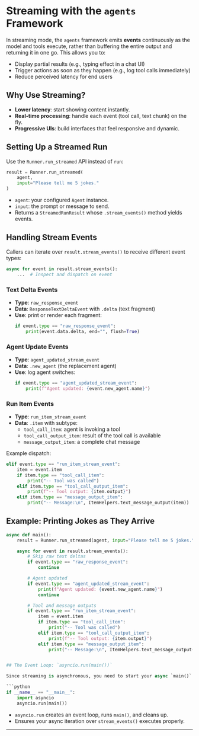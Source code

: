 # Streaming with the `agents` Framework

In streaming mode, the `agents` framework emits **events** continuously as the model and tools execute, rather than buffering the entire output and returning it in one go. This allows you to:

- Display partial results (e.g., typing effect in a chat UI)
- Trigger actions as soon as they happen (e.g., log tool calls immediately)
- Reduce perceived latency for end users


## Why Use Streaming?

- **Lower latency**: start showing content instantly.
- **Real-time processing**: handle each event (tool call, text chunk) on the fly.
- **Progressive UIs**: build interfaces that feel responsive and dynamic.


## Setting Up a Streamed Run

Use the `Runner.run_streamed` API instead of `run`:

```python
result = Runner.run_streamed(
    agent,
    input="Please tell me 5 jokes."
)
```

- `agent`: your configured `Agent` instance.
- `input`: the prompt or message to send.
- Returns a `StreamedRunResult` whose `.stream_events()` method yields events.


## Handling Stream Events

Callers can iterate over `result.stream_events()` to receive different event types:

```python
async for event in result.stream_events():
    ...  # Inspect and dispatch on event
```

### Text Delta Events

- **Type**: `raw_response_event`
- **Data**: `ResponseTextDeltaEvent` with `.delta` (text fragment)
- **Use**: print or render each fragment:
  ```python
  if event.type == "raw_response_event":
      print(event.data.delta, end="", flush=True)
  ```

### Agent Update Events

- **Type**: `agent_updated_stream_event`
- **Data**: `.new_agent` (the replacement agent)
- **Use**: log agent switches:
  ```python
  if event.type == "agent_updated_stream_event":
      print(f"Agent updated: {event.new_agent.name}")
  ```

### Run Item Events

- **Type**: `run_item_stream_event`
- **Data**: `.item` with subtype:
  - `tool_call_item`: agent is invoking a tool
  - `tool_call_output_item`: result of the tool call is available
  - `message_output_item`: a complete chat message

Example dispatch:

```python
elif event.type == "run_item_stream_event":
    item = event.item
    if item.type == "tool_call_item":
        print("-- Tool was called")
    elif item.type == "tool_call_output_item":
        print(f"-- Tool output: {item.output}")
    elif item.type == "message_output_item":
        print("-- Message:\n", ItemHelpers.text_message_output(item))
```  


## Example: Printing Jokes as They Arrive

```python
async def main():
    result = Runner.run_streamed(agent, input="Please tell me 5 jokes.")

    async for event in result.stream_events():
        # Skip raw text deltas
        if event.type == "raw_response_event":
            continue

        # Agent updated
        if event.type == "agent_updated_stream_event":
            print(f"Agent updated: {event.new_agent.name}")
            continue

        # Tool and message outputs
        if event.type == "run_item_stream_event":
            item = event.item
            if item.type == "tool_call_item":
                print("-- Tool was called")
            elif item.type == "tool_call_output_item":
                print(f"-- Tool output: {item.output}")
            elif item.type == "message_output_item":
                print("-- Message:\n", ItemHelpers.text_message_output(item))


## The Event Loop: `asyncio.run(main())`

Since streaming is asynchronous, you need to start your async `main()` in a script:

```python
if __name__ == "__main__":
    import asyncio
    asyncio.run(main())
```

- `asyncio.run` creates an event loop, runs `main()`, and cleans up.
- Ensures your async iteration over `stream_events()` executes properly.

---